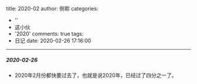 title: 2020-02
author: 侧聆
categories:
  - ''
  - 这小伙
  - '2020'
comments: true
tags:
  - 日记
date: 2020-02-26 17:16:00
---
##### 2020-02-26
* 2020年2月份都快要过去了，也就是说2020年，已经过了四分之一了。